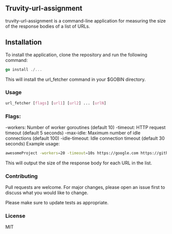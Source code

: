 ## Truvity-url-assignment
truvity-url-assignment is a command-line application for measuring the size of the response bodies of a list of URLs.

## Installation
To install the application, clone the repository and run the following command:

```go
go install ./...
```
This will install the url_fetcher command in your $GOBIN directory.

### Usage
```css
url_fetcher [flags] [url1] [url2] ... [urlN]
```
### Flags:

-workers: Number of worker goroutines (default 10)
-timeout: HTTP request timeout (default 5 seconds)
-max-idle: Maximum number of idle connections (default 100)
-idle-timeout: Idle connection timeout (default 30 seconds)
Example usage:

```bash
awesomeProject -workers=20 -timeout=10s https://google.com https://github.com
```
This will output the size of the response body for each URL in the list.

### Contributing
Pull requests are welcome. For major changes, please open an issue first to discuss what you would like to change.

Please make sure to update tests as appropriate.

### License
MIT